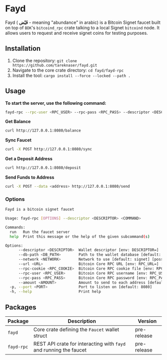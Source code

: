 # Fayd

Fayd ( **فَيْض** - meaning "abundance" in arabic) is a Bitcoin Signet faucet built on top of `BDK`'s `bitcoind_rpc` crate talking to a local Signet `bitcoind` node. It allows users to request and receive signet coins for testing purposes.

## Installation

1. Clone the repository: `git clone https://github.com/tareknaser/fayd.git`
2. Navigate to the core crate directory: `cd fayd/fayd-rpc`
3. Install the tool: `cargo install --force --locked --path .`

## Usage

**To start the server, use the following command:**

```bash
fayd-rpc --rpc-user <RPC_USER> --rpc-pass <RPC_PASS> --descriptor <DESCRIPTOR> run
```

**Get Balance**

```bash
curl http://127.0.0.1:8080/balance
```

**Sync Faucet**

```bash
curl -X POST http://127.0.0.1:8080/sync
```

**Get a Deposit Address**

```bash
curl http://127.0.0.1:8080/deposit
```

**Send Funds to Address**

```bash
curl -X POST --data <address> http://127.0.0.1:8080/send
```

### Options

```bash
Fayd is a bitcoin signet faucet

Usage: fayd-rpc [OPTIONS] --descriptor <DESCRIPTOR> <COMMAND>

Commands:
  run   Run the faucet server
  help  Print this message or the help of the given subcommand(s)

Options:
      --descriptor <DESCRIPTOR>  Wallet descriptor [env: DESCRIPTOR=]
      --db-path <DB_PATH>        Path to the wallet database [default: .fayd.db]
      --network <NETWORK>        Network to use [default: signet] [possible values: testnet, signet, regtest]
      --url <URL>                Bitcoin Core RPC URL [env: RPC_URL=] [default: 127.0.0.1:8332]
      --rpc-cookie <RPC_COOKIE>  Bitcoin Core RPC cookie file [env: RPC_COOKIE=]
      --rpc-user <RPC_USER>      Bitcoin Core RPC username [env: RPC_USER=]
      --rpc-pass <RPC_PASS>      Bitcoin Core RPC password [env: RPC_PASS=]
      --amount <AMOUNT>          Amount to send to each address [default: 100000]
  -p, --port <PORT>              Port to listen on [default: 8080]
  -h, --help                     Print help

```

## Packages

| Package    | Description                                                       | Version     |
| ---------- | ----------------------------------------------------------------- | ----------- |
| `fayd`     | Core crate defining the `Faucet` wallet struct                    | pre-release |
| `fayd-rpc` | REST API crate for interacting with `fayd` and running the faucet | pre-release |
